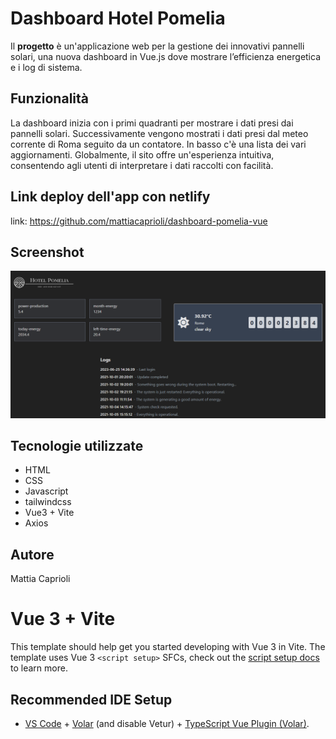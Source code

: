 # Dashboard Hotel Pomelia

Il **progetto** è un'applicazione web per la gestione dei innovativi pannelli solari, una nuova dashboard in Vue.js dove
mostrare l’efficienza energetica e i log di sistema.

## Funzionalità

La dashboard inizia con i primi quadranti per mostrare i dati presi dai pannelli solari.
Successivamente vengono mostrati i dati presi dal meteo corrente di Roma seguito da un contatore.
In basso c'è una lista dei vari aggiornamenti.
Globalmente, il sito offre un'esperienza intuitiva, consentendo agli utenti di interpretare i dati raccolti con facilità.

## Link deploy dell'app con netlify

link: https://github.com/mattiacaprioli/dashboard-pomelia-vue

## Screenshot

![Banner](https://github.com/mattiacaprioli/dashboard-pomelia-vue/blob/main/src/assets/images/Screenshot.png)

## Tecnologie utilizzate

- HTML
- CSS
- Javascript
- tailwindcss
- Vue3 + Vite
- Axios

## Autore

Mattia Caprioli

# Vue 3 + Vite

This template should help get you started developing with Vue 3 in Vite. The template uses Vue 3 `<script setup>` SFCs, check out the [script setup docs](https://v3.vuejs.org/api/sfc-script-setup.html#sfc-script-setup) to learn more.

## Recommended IDE Setup

- [VS Code](https://code.visualstudio.com/) + [Volar](https://marketplace.visualstudio.com/items?itemName=Vue.volar) (and disable Vetur) + [TypeScript Vue Plugin (Volar)](https://marketplace.visualstudio.com/items?itemName=Vue.vscode-typescript-vue-plugin).
